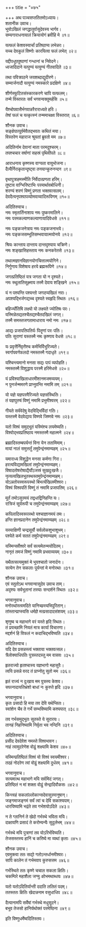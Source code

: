 +++
title = "०७५"

+++
अथ पञ्चसप्ततितमोऽध्यायः।  
शतानीक उवाच।  
भूयोऽखिलं जगद्धातुर्वासुदेवस्य भार्गव।  
सम्यगाराधनायालं क्रियायोगं ब्रवीहि मे ॥१॥

यत्फलं केशवस्यार्चां प्रतिष्ठाप्य लभेन्नरः।  
यच्च देवकुलं विष्णोः कारयित्वा फलं लभेत् ॥२॥

यद्दीपधूपपुष्पाणां गन्धानां च निवेदने।  
ध्वजादिदाने यत्पुण्यं यत्पुण्यं गीतवादिते ॥३॥

तथा पवित्रपठने जयशब्दाद्युदीरणे।  
सम्मार्जनादौ यत्पुण्यं नमस्कारे प्रदक्षिणे ॥४॥

शीर्णस्फुटितसंस्कारकरणे चापि यत्फलम्।  
तन्मे विस्तरतः सर्वं भगवन्वक्तुमर्हसि ॥५॥

यैश्चोपवासैर्भगवान्नरैराराध्यते हरिः।  
तेषां फलं च यत्कृत्स्नं तन्ममाचक्ष्व विस्तरात् ॥६॥

शौनक उवाच।  
सङ्क्षेपात्पूर्वमेवैतद्भवतः कथितं मया।  
विस्तरेण महाराज श्रूयतां ब्रुवतो मम ॥७॥

अदितिर्नाम देवानां माता परमदुश्चरम्।  
तपश्चचार वर्षाणां सहस्रं पृथिवीपते ॥८॥

आराधनाय कृष्णस्य वाग्यता वायुभोजना।  
दैत्यैर्निराकृतान्दृष्ट्वा तनयान्कुरुनन्दन ॥९॥

वृथापुत्राहमस्मीति निर्वेदात्प्रणता हरिम्।  
तुष्टाव वाग्भिरिष्टाभिः परमार्थावबोधिनी।  
शरण्यं शरणं विष्णुं प्रणता भक्तवत्सलम्।  
देवदैत्यनृपश्वापव्योमवाय्वादिरूपिणम् ॥१०॥

अदितिरुवाच।  
नमः स्मृतार्तिनाशाय नमः पुष्करमालिने।  
नमः परमकल्याणकल्याणायादिवेधसे ॥११॥

नमः पङ्कजनेत्राय नमः पङ्कजनाभये।  
नमः पङ्कजसम्भूतिसम्भवायात्मयोनये ॥१२॥

श्रियः कान्ताय दान्ताय दान्तदृश्याय चक्रिणे।  
नमः शङ्खासिहस्ताय नमः कनकरेतसे ॥१३॥

तथात्मज्ञानविज्ञानयोगचित्तात्मयोगिने।  
निर्गुणाय विशेषाय हरये ब्रह्मरूपिणे ॥१४॥

जगत्प्रतिष्ठितं यत्र जगता यो न दृश्यते।  
नमः स्थूलातिसूक्ष्माय तस्मै देवाय शङ्खिने ॥१५॥

यं न पश्यन्ति पश्यन्तो जगदप्यखिलं नराः।  
अपश्यद्भिर्जगद्यच्च दृश्यते स्वहृदि स्थितः ॥१६॥

बहिर्ज्योतिषि लक्ष्यो यो लक्ष्यते ज्योतिषः परः।  
यस्मिन्नेतद्यतश्चैतद्यश्चैतदखिलं जगत्।  
तस्मै समस्तजगतामाधाराय नमो नमः ॥१७॥

आद्यः प्रजापतिपतिर्यः पितॄणां परः पतिः।  
पतिः सुराणां यस्तस्मै नमः कृष्णाय वेधसे ॥१८॥

यः प्रवृत्तैर्निवृत्तैश्च कर्मभिर्विभुरिज्यते।  
स्वर्गापवर्गफलदो नमस्तस्मै गदाधृते ॥१९॥

यश्चिन्त्यमानो मनसा सद्यः पापं व्यपोहति।  
नमस्तस्मै विशुद्धाय परस्मै हरिमेधसे ॥२०॥

यं प्रविश्याखिलाधारमीशानमजमव्ययम्।  
न पुनर्जन्ममरणे प्राप्नुवन्ति नमामि तम् ॥२१॥

यो यज्ञे यज्ञपरमैरिज्यते यज्ञसंस्थितिः।  
तं यज्ञपुरुषं विष्णुं नमामि प्रभुमीश्वरम् ॥२२॥

गीयते सर्ववेदेषु वेदविद्भिर्विदां गतिः।  
यस्तस्मै वेदवेद्याय विष्णवे जिष्णवे नमः ॥२३॥

यतो विश्वं समुद्भूतं यस्मिंश्च लयमेष्यति।  
विश्वोद्भवप्रतिष्ठाय नमस्तस्मै महात्मने ॥२४॥

ब्रह्मादिस्तम्बपर्यन्तं विना येन ततामिमाम्।  
मायां नालं समुत्तर्तुं तमुपेन्द्रंनमाम्यहम् ॥२५॥

यमाराध्य विशुद्धेन मनसा कर्मणा गिरा।  
हरत्यविद्यामखिलां तमुपेन्द्रंनमाम्यहम्।  
विषादतोषरोषाद्यैर्योऽजस्रं सुखदुःखजैः।  
नृत्यत्यखिलभूतस्थस्तमुपेन्द्रंनमाम्यहम्।  
योऽन्नतोयस्वरूपस्थो बिभर्त्यखिलमीश्वरः।  
विश्वं विश्वपतिं विष्णुं तं नमामि प्रजापतिम् ॥२६॥

मूर्तं तमोऽसुरमयं तद्वधाद्विनिहन्ति यः।  
रात्रिजं सूर्यरूपी च तमुपेन्द्रंनमाम्यहम् ॥२७॥

कपिलादिस्वरूपस्थो यश्चाज्ञानमयं तमः।  
हन्ति ज्ञानप्रदानेन तमुपेन्द्रंनमाम्यहम् ॥२८॥

यस्याक्षिणी चन्द्रसूर्यौ सर्वलोकशुभाशुभम्।  
पश्येते कर्म सततं तमुपेन्द्रंनमाम्यहम् ॥२९॥

यस्मिन्सर्वेश्वरे सर्वं सत्यमेतन्मयोदितम्।  
नानृतं तमजं विष्णुं नमामि प्रभवाव्ययम् ॥३०॥

यथैतत्सत्यमुक्तं मे भूयश्चातो जनार्दनः।  
सत्येन तेन सकलाः पूर्यन्तां मे मनोरथाः ॥३१॥

शौनक उवाच।  
एवं स्तुतोऽथ भगवान्वासुदेव उवाच ताम्।  
अदृश्यः सर्वभूतानां तस्याः सन्दर्शने स्थितः ॥३२॥

भगवानुवाच।  
मनोरथांस्त्वमदिते यानिच्छस्यभिपूरितान्।  
तांस्तान्प्राप्स्यसि धर्मज्ञे मत्प्रसादादसंशयम् ॥३३॥

शृणुष्व च महाभागे वरं यस्ते हृदि स्थितः।  
तं प्रयच्छामि नियतं मात्र कार्या विचारणा।  
मद्दर्शनं हि विफलं न कदाचिद्भविष्यति ॥३४॥

अदितिरुवाच।  
यदि देव प्रसन्नस्त्वं भक्ताया भक्तवत्सल।  
त्रैलोक्याधिपतिः पुत्रस्तदस्तु मम वासवः ॥३५॥

हृतराज्यो हृतश्चास्य यज्ञभागो महासुरैः।  
त्वयि प्रसन्ने वरद तं प्राप्नोतु सुतो मम ॥३६॥

हृतं राज्यं न दुःखाय मम पुत्रस्य केशव।  
सपत्नादायतिभ्रंशो बाधां नः कुरुते हृदि ॥३७॥

भगवानुवाच।  
कृतः प्रसादो हि मया तव देवि यथेप्सितः।  
स्वांशेन चैव ते गर्भे सम्भविष्यामि कश्यपात् ॥३८॥

तव गर्भसमुद्भूतः सुतस्ते ये सुरारयः।  
तानहं निहनिष्यामि निर्वृता भव नन्दिनि ॥३९॥

अदितिरुवाच।  
प्रसीद देवदेवेश नमस्ते विश्वभावन।  
नाहं त्वामुदरेणेश वोढुं शक्ष्यामि केशव ॥४०॥

यस्मिन्प्रतिष्ठितं विश्वं यो विश्वं स्वयमीश्वर।  
तदहं नोदरेण त्वां वोढुं शक्ष्यामि दुर्धरम् ॥४१॥

भगवानुवाच।  
सत्यमात्थ महाभागे मयि सर्वमिदं जगत्।  
प्रतिष्ठितं न मां शक्ता वोढुं सेन्द्रादिवौकसः ॥४२॥

किन्त्वहं सकलांल्लोकान्सदेवासुरमानुषान्।  
जङ्गमाजङ्गमं सर्वं त्वां च देवि सकाश्यपाम्।  
धारयिष्यामि भद्रंते तव गर्भशयोऽदिते ॥४३॥

न ते ग्लानिर्न ते खेदो गर्भस्थे भविता मयि।  
दाक्षायणि प्रसादं ते करोम्यन्यैः सुदुर्लभम् ॥४४॥

गर्भस्थे मयि पुत्राणां तव योऽरिर्भविष्यति।  
तेजसस्तस्य हानिं च करिष्ये मा व्यथां कृताः ॥४५॥

शौनक उवाच।  
एवमुक्त्वा ततः सद्यो गतोऽन्तर्धानमीश्वरः।  
सापि कालेन तं गर्भमवाप कुरुसत्तम ॥४६॥

गर्भस्थिते ततः कृष्णे चचाल सकला क्षितिः।  
चकम्पिरे महाशैला जग्मुः क्षोभमथाब्धयः ॥४७॥

यतो यतोऽदितिर्यान्ती ददाति ललितं पदम्।  
ततस्ततः क्षितिः खेदान्ननाम वसुधाधिप ॥४८॥

दैत्यानामपि सर्वेषां गर्भस्थे मधुसूदने।  
बभूव तेजसो हानिर्यथोक्तं परमेष्ठिना ॥४९॥

इति विष्णुधर्मेष्वदितिस्तवः।  
